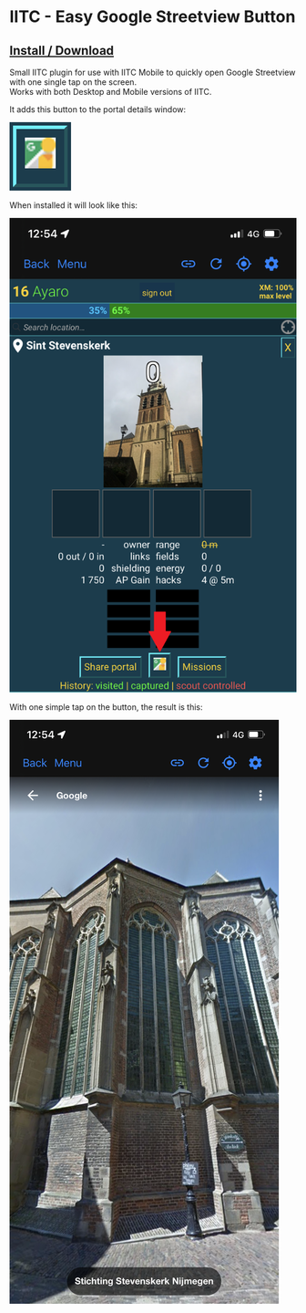 # IITC - Easy Google Streetview Button

## [Install / Download](https://github.com/Ayaro1/IITC-Easy-Google-Streetview-Button/raw/main/EasyGoogleStreetviewButton.user.js "Install / Download")

Small IITC plugin for use with IITC Mobile to quickly open Google Streetview with one single tap on the screen. <br />
Works with both Desktop and Mobile versions of IITC.

It adds this button to the portal details window:

![image](https://github.com/Ayaro1/IITC-Easy-Google-Streetview-Button/blob/main/Images/01.png)

When installed it will look like this:

![image](https://github.com/Ayaro1/IITC-Easy-Google-Streetview-Button/blob/main/Images/02.png)

With one simple tap on the button, the result is this:

![image](https://github.com/Ayaro1/IITC-Easy-Google-Streetview-Button/blob/main/Images/03.png)
